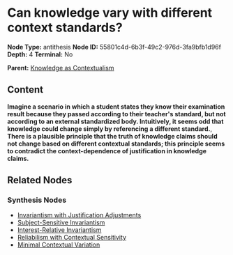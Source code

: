 # Can knowledge vary with different context standards?

**Node Type:** antithesis
**Node ID:** 55801c4d-6b3f-49c2-976d-3fa9bfb1d96f
**Depth:** 4
**Terminal:** No

**Parent:** [Knowledge as Contextualism](knowledge-as-contextualism-synthesis-df0c89d7-77c8-4a42-945e-76871c82d0e1.md)

## Content

**Imagine a scenario in which a student states they know their examination result because they passed according to their teacher's standard, but not according to an external standardized body. Intuitively, it seems odd that knowledge could change simply by referencing a different standard.**, **There is a plausible principle that the truth of knowledge claims should not change based on different contextual standards; this principle seems to contradict the context-dependence of justification in knowledge claims.**

## Related Nodes

### Synthesis Nodes

- [Invariantism with Justification Adjustments](invariantism-with-justification-adjustments-synthesis-fd0a79f9-b885-4049-b43f-00030b6fb8d0.md)
- [Subject-Sensitive Invariantism](subject-sensitive-invariantism-synthesis-c5758465-83b3-4ac2-af14-0f5b8d2bb435.md)
- [Interest-Relative Invariantism](interest-relative-invariantism-synthesis-96cfbc9d-9d6f-4360-a1fe-72cefb9cc1f7.md)
- [Reliabilism with Contextual Sensitivity](reliabilism-with-contextual-sensitivity-synthesis-22fe31b7-384a-4ec8-85df-69bf9b00a506.md)
- [Minimal Contextual Variation](minimal-contextual-variation-synthesis-b3f93c70-0b0f-4a07-ab61-97001f44db02.md)
